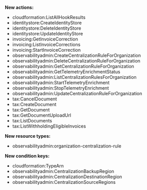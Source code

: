**New actions:**

- cloudformation:ListAllHookResults
- identitystore:CreateIdentityStore
- identitystore:DeleteIdentityStore
- identitystore:UpdateIdentityStore
- invoicing:GetInvoiceCorrection
- invoicing:ListInvoiceCorrections
- invoicing:StartInvoiceCorrection
- observabilityadmin:CreateCentralizationRuleForOrganization
- observabilityadmin:DeleteCentralizationRuleForOrganization
- observabilityadmin:GetCentralizationRuleForOrganization
- observabilityadmin:GetTelemetryEnrichmentStatus
- observabilityadmin:ListCentralizationRulesForOrganization
- observabilityadmin:StartTelemetryEnrichment
- observabilityadmin:StopTelemetryEnrichment
- observabilityadmin:UpdateCentralizationRuleForOrganization
- tax:CancelDocument
- tax:CreateDocument
- tax:GetDocument
- tax:GetDocumentUploadUrl
- tax:ListDocuments
- tax:ListWithholdingEligibleInvoices

**New resource types:**

- observabilityadmin:organization-centralization-rule

**New condition keys:**

- cloudformation:TypeArn
- observabilityadmin:CentralizationBackupRegion
- observabilityadmin:CentralizationDestinationRegion
- observabilityadmin:CentralizationSourceRegions
